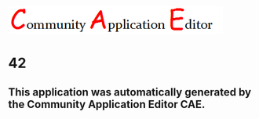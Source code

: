 ![CAE](https://github.com/GHProjectsTest/CAE-Deployment-Temp/blob/master/img/logo.png)  

42
===================


This application was automatically generated by the Community Application Editor CAE.  
---------------
